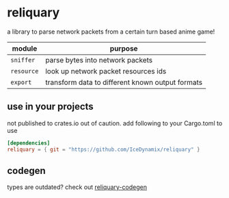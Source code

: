# reliquary

a library to parse network packets from a certain turn based anime game!

| module     | purpose                                          |
|------------|--------------------------------------------------|
| `sniffer`  | parse bytes into network packets                 |
| `resource` | look up network packet resources ids             |
| `export`   | transform data to different known output formats |

## use in your projects

not published to crates.io out of caution. add following to your Cargo.toml to use

```toml
[dependencies]
reliquary = { git = "https://github.com/IceDynamix/reliquary" }
```

## codegen

types are outdated? check out [reliquary-codegen](https://github.com/IceDynamix/reliquary-codegen)